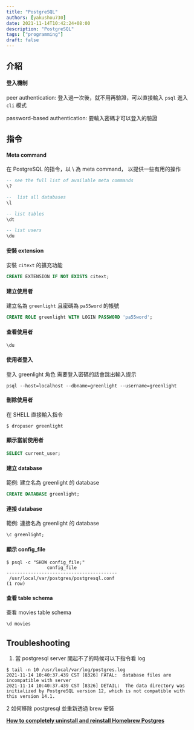 ```yaml
---
title: "PostgreSQL"
authors: [yakushou730]
date: 2021-11-14T10:42:24+08:00
description: "PostgreSQL"
tags: ["programming"]
draft: false
---
```


## 介紹

#### 登入機制

peer authentication: 登入過一次後，就不用再驗證，可以直接輸入 `psql` 進入 `cli` 模式

password-based authentication: 要輸入密碼才可以登入的驗證

## 指令

#### Meta command

在 PostgreSQL 的指令，以 \ 為 meta command，
以提供一些有用的操作

```sql
-- see the full list of available meta commands
\?

--  list all databases
\l

-- list tables
\dt

-- list users
\du
```

#### 安裝 extension

安裝 `citext` 的擴充功能

```sql
CREATE EXTENSION IF NOT EXISTS citext;
```

#### 建立使用者

建立名為 `greenlight` 且密碼為 `pa55word` 的帳號

```sql
CREATE ROLE greenlight WITH LOGIN PASSWORD 'pa55word';
```

#### 查看使用者

```sql
\du
```

#### 使用者登入

登入 greenlight 角色 需要登入密碼的話會跳出輸入提示

```shell
psql --host=localhost --dbname=greenlight --username=greenlight
```

#### 刪除使用者

在 SHELL 直接輸入指令

```shell
$ dropuser greenlight
```

#### 顯示當前使用者

```sql
SELECT current_user;
```

#### 建立 database

範例: 建立名為 greenlight 的 database

```sql
CREATE DATABASE greenlight;
```

#### 連接 database

範例: 連接名為 greenlight 的 database

```sql
\c greenlight;
```

#### 顯示 config_file

```shell
$ psql -c "SHOW config_file;" 
               config_file               
-----------------------------------------
 /usr/local/var/postgres/postgresql.conf
(1 row)
```

#### 查看 table schema

查看 movies table schema

```sql
\d movies
```

## Troubleshooting
1. 當 postgresql server 開起不了的時候可以下指令看 log 

```shell
$ tail -n 10 /usr/local/var/log/postgres.log   
2021-11-14 10:40:37.439 CST [8326] FATAL:  database files are incompatible with server
2021-11-14 10:40:37.439 CST [8326] DETAIL:  The data directory was initialized by PostgreSQL version 12, which is not compatible with this version 14.1.
```

2 如何移除 postgresql 並重新透過 brew 安裝

[**How to completely uninstall and reinstall Homebrew Postgres**](https://blog.testdouble.com/posts/2021-01-28-how-to-completely-uninstall-homebrew-postgres/#completely-uninstalling-a-homebrew-installation-of-postgres)
